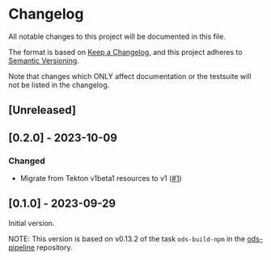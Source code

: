 # Changelog

All notable changes to this project will be documented in this file.

The format is based on [Keep a Changelog](https://keepachangelog.com/en/1.0.0/),
and this project adheres to [Semantic Versioning](https://semver.org/spec/v2.0.0.html).

Note that changes which ONLY affect documentation or the testsuite will not be
listed in the changelog.

## [Unreleased]

## [0.2.0] - 2023-10-09

### Changed

- Migrate from Tekton v1beta1 resources to v1 ([#1](https://github.com/opendevstack/ods-pipeline-npm/pull/1))

## [0.1.0] - 2023-09-29

Initial version.

NOTE: This version is based on v0.13.2 of the task `ods-build-npm` in the [ods-pipeline](https://github.com/opendevstack/ods-pipeline) repository.
